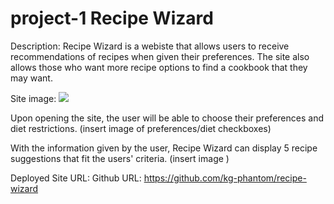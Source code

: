 # project-1 Recipe Wizard
Description:
    Recipe Wizard is a webiste that allows users to receive recommendations of recipes when given their preferences. The site also allows those who want more recipe options to find a cookbook that they may want.

Site image:
<img src= "./assets/images/site-image"/>

Upon opening the site, the user will be able to choose their preferences and diet restrictions.
(insert image of preferences/diet checkboxes) 

With the information given by the user, Recipe Wizard can display 5 recipe suggestions that fit the users' criteria.
(insert image )

Deployed Site URL: 
Github URL: https://github.com/kg-phantom/recipe-wizard

